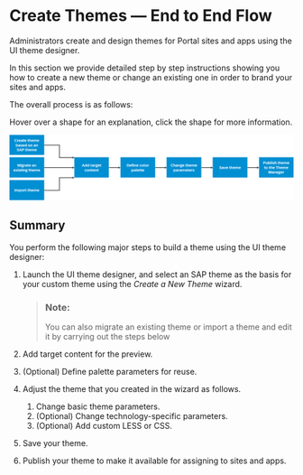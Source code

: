 <!-- loio0d2d662651d443288b5dce463acf4193 -->

# Create Themes — End to End Flow

Administrators create and design themes for Portal sites and apps using the UI theme designer.

In this section we provide detailed step by step instructions showing you how to create a new theme or change an existing one in order to brand your sites and apps.

The overall process is as follows:

Hover over a shape for an explanation, click the shape for more information.



![](images/Image_Map_Create_Themes_on_CF_50af03c.png)



<a name="loio0d2d662651d443288b5dce463acf4193__section_gcm_b4y_y3b"/>

## Summary

You perform the following major steps to build a theme using the UI theme designer:

1.  Launch the UI theme designer, and select an SAP theme as the basis for your custom theme using the *Create a New Theme* wizard.

    > ### Note:  
    > You can also migrate an existing theme or import a theme and edit it by carrying out the steps below

2.  Add target content for the preview.
3.  \(Optional\) Define palette parameters for reuse.
4.  Adjust the theme that you created in the wizard as follows.
    1.  Change basic theme parameters.
    2.  \(Optional\) Change technology-specific parameters.
    3.  \(Optional\) Add custom LESS or CSS.

5.  Save your theme.
6.  Publish your theme to make it available for assigning to sites and apps.

